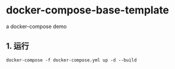 # docker-compose-base-template
a docker-compose demo

## 1. 运行

```dockerfile
docker-compose -f docker-compose.yml up -d --build
```
